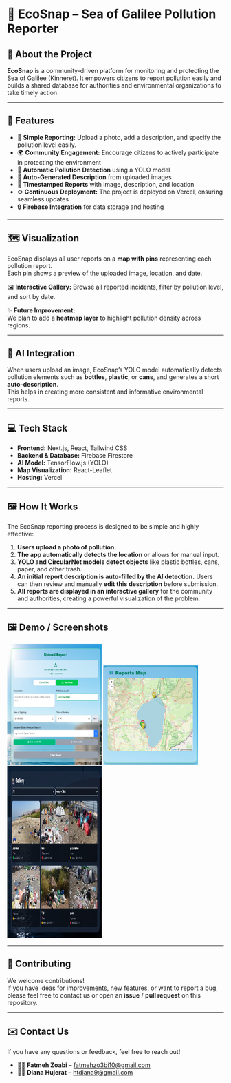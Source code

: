 # 📸 EcoSnap – Sea of Galilee Pollution Reporter

## 🌿 About the Project

**EcoSnap** is a community-driven platform for monitoring and protecting the Sea of Galilee (Kinneret).
It empowers citizens to report pollution easily and builds a shared database for authorities and environmental organizations to take timely action.

---

## 🚀 Features

- 📸 **Simple Reporting:** Upload a photo, add a description, and specify the pollution level easily.
- 🌍 **Community Engagement:** Encourage citizens to actively participate in protecting the environment  
- 📸 **Automatic Pollution Detection** using a YOLO model  
- 🧠 **Auto-Generated Description** from uploaded images  
- 📅 **Timestamped Reports** with image, description, and location  
- ⚙️ **Continuous Deployment:** The project is deployed on Vercel, ensuring seamless updates  
- 🔒 **Firebase Integration** for data storage and hosting  

---
## 🗺️ Visualization

EcoSnap displays all user reports on a **map with pins** representing each pollution report.  
Each pin shows a preview of the uploaded image, location, and date.  

🖼 **Interactive Gallery:** Browse all reported incidents, filter by pollution level, and sort by date.  

✨ **Future Improvement:**  
We plan to add a **heatmap layer** to highlight pollution density across regions.

---

## 🧠 AI Integration

When users upload an image, EcoSnap’s YOLO model automatically detects pollution elements such as **bottles**, **plastic**, or **cans**, and generates a short **auto-description**.  
This helps in creating more consistent and informative environmental reports.

---

## 💻 Tech Stack

- **Frontend:** Next.js, React, Tailwind CSS  
- **Backend & Database:** Firebase Firestore  
- **AI Model:** TensorFlow.js (YOLO)  
- **Map Visualization:** React-Leaflet  
- **Hosting:** Vercel  

---

## 🖼 How It Works

The EcoSnap reporting process is designed to be simple and highly effective:

1. **Users upload a photo of pollution.**  
2. **The app automatically detects the location** or allows for manual input.  
3. **YOLO and CircularNet models detect objects** like plastic bottles, cans, paper, and other trash.  
4. **An initial report description is auto-filled by the AI detection.** Users can then review and manually **edit this description** before submission.  
5. **All reports are displayed in an interactive gallery** for the community and authorities, creating a powerful visualization of the problem.

---
## 🖼️ Demo / Screenshots

<p float="left">
  <img src="./public/screenshots/upload-form.png" alt="Upload Form" width="220" height="280" />
  <img src="./public/screenshots/map-view.png" alt="Map View" width="220" height="230" />
  <img src="./public/screenshots/gallery-view.png" alt="Gallery View" width="220" height="400" />
</p>

---


## 🙏 Contributing

We welcome contributions!  
If you have ideas for improvements, new features, or want to report a bug, please feel free to contact us or open an **issue** / **pull request** on this repository.

---

## ✉️ Contact Us

If you have any questions or feedback, feel free to reach out!  

- 👩‍💻 **Fatmeh Zoabi** – [fatmehzo3bi10@gmail.com](mailto:fatmehzo3bi10@gmail.com)  
- 👩‍💻 **Diana Hujerat** – [htdiana9@gmail.com](mailto:htdiana9@gmail.com)
